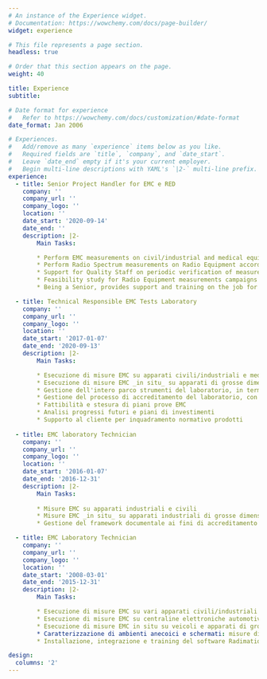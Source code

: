 ```yaml
---
# An instance of the Experience widget.
# Documentation: https://wowchemy.com/docs/page-builder/
widget: experience

# This file represents a page section.
headless: true

# Order that this section appears on the page.
weight: 40

title: Experience
subtitle:

# Date format for experience
#   Refer to https://wowchemy.com/docs/customization/#date-format
date_format: Jan 2006

# Experiences.
#   Add/remove as many `experience` items below as you like.
#   Required fields are `title`, `company`, and `date_start`.
#   Leave `date_end` empty if it's your current employer.
#   Begin multi-line descriptions with YAML's `|2-` multi-line prefix.
experience:
  - title: Senior Project Handler for EMC e RED
    company: ''
    company_url: ''
    company_logo: ''
    location: ''
    date_start: '2020-09-14'
    date_end: ''
    description: |2-
        Main Tasks:

        * Perform EMC measurements on civil/industrial and medical equipment
        * Perform Radio Spectrum measurements on Radio Equipment according to RED directive
        * Support for Quality Staff on periodic verification of measurements chains, procedures updates, calibration of instruments
        * Feasibility study for Radio Equipment measurements campaigns according to RED directive
        * Being a Senior, provides support and training on the job for all the members of the EMC laboratory

  - title: Technical Responsible EMC Tests Laboratory
    company: ''
    company_url: ''
    company_logo: ''
    location: ''
    date_start: '2017-01-07'
    date_end: '2020-09-13'
    description: |2-
        Main Tasks:

        * Esecuzione di misure EMC su apparati civili/industriali e medicali
        * Esecuzione di misure EMC _in situ_ su apparati di grosse dimensioni
        * Gestione dell'intero parco strumenti del laboratorio, in termini di tarature interne, tarature esterne, verifiche periodiche, prove in doppio
        * Gestione del processo di accreditamento del laboratorio, con aggiornamento delle procedure operative e delle valutazioni dell'incertezza per le varie prove
        * Fattibilità e stesura di piani prove EMC
        * Analisi progressi futuri e piani di investimenti
        * Supporto al cliente per inquadramento normativo prodotti
        
  - title: EMC laboratory Technician
    company: ''
    company_url: ''
    company_logo: ''
    location: ''
    date_start: '2016-01-07'
    date_end: '2016-12-31'
    description: |2-
        Main Tasks:
            
        * Misure EMC su apparati industriali e civili
        * Misure EMC _in situ_ su apparati industriali di grosse dimensioni
        * Gestione del framework documentale ai fini di accreditamento

  - title: EMC Laboratory Technician
    company: ''
    company_url: ''
    company_logo: ''
    location: ''
    date_start: '2008-03-01'
    date_end: '2015-12-31'
    description: |2-
        Main Tasks:

        * Esecuzione di misure EMC su vari apparati civili/industriali
        * Esecuzione di misure EMC su centraline elettroniche automotive, sotto omologazione dell'allora Ministero dei Trasporti (ora Ministero dello Sviluppo Economico)
        * Esecuzione di misure EMC in situ su veicoli e apparati di grosse dimensioni
        * Caratterizzazione di ambienti anecoici e schermati: misure di NSA, FSNSA, SVSWR, Efficienza di Schermatura
        * Installazione, integrazione e training del software Radimation, presso vari laboratori, anche di complessità elevata. Supporto di primo livello ai clienti.

design:
  columns: '2'
---
```

